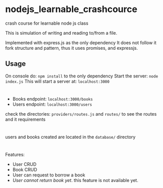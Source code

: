# nodejs_learnable_crashcource
crash course for learnable node js class

This is simulation of writing and reading to/from a file.

Implemented with express.js as the only dependency
It does not follow it fork structure and pattern, thus it uses promises, and expressjs.

## Usage
On console do: `npm install` to the only dependency
Start the server: `node index.js`
This will start a server at: `localhost:3000`
#
- Books endpoint: `localhost:3000/books`
- Users endpoint: `localhost:3000/users`

check the directories: `providers/routes.js` and `routes/` to see the routes and it requirements

#
users and books created are located in the `database/` directory

#
Features:
- User CRUD
- Book CRUD
- User can request to borrow a book
- *User cannot return book yet*. this feature is not available yet.

